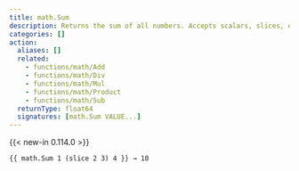 ```yaml
---
title: math.Sum
description: Returns the sum of all numbers. Accepts scalars, slices, or both.
categories: []
action:
  aliases: []
  related:
    - functions/math/Add
    - functions/math/Div
    - functions/math/Mul
    - functions/math/Product
    - functions/math/Sub
  returnType: float64
  signatures: [math.Sum VALUE...]
---
```


{{< new-in 0.114.0 >}}

```go-html-template
{{ math.Sum 1 (slice 2 3) 4 }} → 10
```

